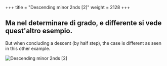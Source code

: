 +++
title = "Descending minor 2nds [2]"
weight = 2128
+++

## Ma nel determinare di grado, e differente si vede quest'altro esempio.

But when concluding a descent (by half step), the case is different as seen in this other example.

![Descending minor 2nds [2]](/img/32DurReg.jpg)
